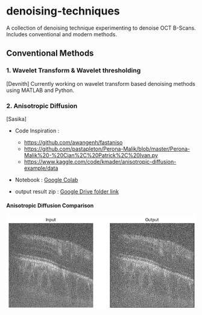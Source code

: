 # denoising-techniques

A collection of denoising technique experimenting to denoise OCT B-Scans. Includes conventional and modern methods.

## Conventional Methods

### 1. Wavelet Transform & Wavelet thresholding

[Devnith] Currently working on wavelet transform based denoising methods using MATLAB and Python.

### 2. Anisotropic Diffusion

[Sasika]

- Code Inspiration :
  - https://github.com/awangenh/fastaniso
  - https://github.com/pastapleton/Perona-Malik/blob/master/Perona-Malik%20-%20Cian%2C%20Patrick%2C%20Ivan.py
  - https://www.kaggle.com/code/kmader/anisotropic-diffusion-example/data

- Notebook : [Google Colab](https://colab.research.google.com/drive/12pUjIZaGN8XPxSvOEXULvBCCSW63sDTY?usp=sharing)
- output result zip : [Google Drive folder link](https://drive.google.com/drive/folders/1E9wprPi2y7oWfUMMCu1VwjzhYNzrzv6V?usp=sharing)

#### Anisotropic Diffusion Comparison

![Anisotropic Diffusion Comparison](anisotropic_diff_result.png)
